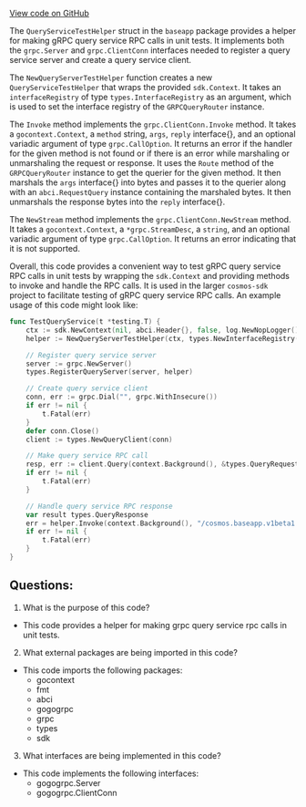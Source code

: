 [View code on GitHub](https://github.com/cosmos/cosmos-sdk.git/baseapp/grpcrouter_helpers.go)

The `QueryServiceTestHelper` struct in the `baseapp` package provides a helper for making gRPC query service RPC calls in unit tests. It implements both the `grpc.Server` and `grpc.ClientConn` interfaces needed to register a query service server and create a query service client. 

The `NewQueryServerTestHelper` function creates a new `QueryServiceTestHelper` that wraps the provided `sdk.Context`. It takes an `interfaceRegistry` of type `types.InterfaceRegistry` as an argument, which is used to set the interface registry of the `GRPCQueryRouter` instance. 

The `Invoke` method implements the `grpc.ClientConn.Invoke` method. It takes a `gocontext.Context`, a `method` string, `args`, `reply` interface{}, and an optional variadic argument of type `grpc.CallOption`. It returns an error if the handler for the given method is not found or if there is an error while marshaling or unmarshaling the request or response. It uses the `Route` method of the `GRPCQueryRouter` instance to get the querier for the given method. It then marshals the `args` interface{} into bytes and passes it to the querier along with an `abci.RequestQuery` instance containing the marshaled bytes. It then unmarshals the response bytes into the `reply` interface{}.

The `NewStream` method implements the `grpc.ClientConn.NewStream` method. It takes a `gocontext.Context`, a `*grpc.StreamDesc`, a `string`, and an optional variadic argument of type `grpc.CallOption`. It returns an error indicating that it is not supported.

Overall, this code provides a convenient way to test gRPC query service RPC calls in unit tests by wrapping the `sdk.Context` and providing methods to invoke and handle the RPC calls. It is used in the larger `cosmos-sdk` project to facilitate testing of gRPC query service RPC calls. An example usage of this code might look like:

```go
func TestQueryService(t *testing.T) {
    ctx := sdk.NewContext(nil, abci.Header{}, false, log.NewNopLogger())
    helper := NewQueryServerTestHelper(ctx, types.NewInterfaceRegistry())

    // Register query service server
    server := grpc.NewServer()
    types.RegisterQueryServer(server, helper)

    // Create query service client
    conn, err := grpc.Dial("", grpc.WithInsecure())
    if err != nil {
        t.Fatal(err)
    }
    defer conn.Close()
    client := types.NewQueryClient(conn)

    // Make query service RPC call
    resp, err := client.Query(context.Background(), &types.QueryRequest{})
    if err != nil {
        t.Fatal(err)
    }

    // Handle query service RPC response
    var result types.QueryResponse
    err = helper.Invoke(context.Background(), "/cosmos.baseapp.v1beta1.Query/Query", &types.QueryRequest{}, &result)
    if err != nil {
        t.Fatal(err)
    }
}
```
## Questions: 
 1. What is the purpose of this code?
- This code provides a helper for making grpc query service rpc calls in unit tests.

2. What external packages are being imported in this code?
- This code imports the following packages: 
    - gocontext
    - fmt
    - abci
    - gogogrpc
    - grpc
    - types
    - sdk

3. What interfaces are being implemented in this code?
- This code implements the following interfaces:
    - gogogrpc.Server
    - gogogrpc.ClientConn